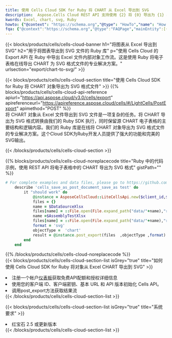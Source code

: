 ```yaml
---
title: 使用 Cells Cloud SDK for Ruby 将 CHART 从 Excel 导出到 SVG
description:  Aspose.Cells Cloud REST API 支持使用 {2} 将 {0} 导出为 {1} 格式文件。
kwords: Excel, chart, svg, Ruby
howto: {"@context": "https://schema.org","@type": "HowTo","name": "How to use Cells Cloud SDK for Ruby to export objects from Excel CHART to SVG","description": "How to use Cells Cloud SDK for Ruby to export objects from Excel CHART to SVG","image": {"@type": "ImageObject"},"url": "/ruby/export/chart-to-svg/","step": [{ "@type": "HowToStep","name": "How to use Cells Cloud SDK for Ruby to export objects from Excel CHART to SVG step 1", "image": {"@type": "ImageObject",},"url": "/ruby/export/chart-to-svg/","text": "Register an account at <a href='https://dashboard.aspose.cloud/'>Dashboard</a> to get free API quota & authorization details",},{ "@type": "HowToStep","name": "How to use Cells Cloud SDK for Ruby to export objects from Excel CHART to SVG step 1", "image": {"@type": "ImageObject",},"url": "/ruby/export/chart-to-svg/","text": "Initialize the Cells API with your Client ID, Client Secret, Base URL, and API version.",},{ "@type": "HowToStep","name": "How to use Cells Cloud SDK for Ruby to export objects from Excel CHART to SVG step 1", "image": {"@type": "ImageObject",},"url": "/ruby/export/chart-to-svg/","text": "Call post_export method to get the resultant stream",}, ],"supply": {"@type": "HowToSupply","name": "document"},"tool": [{"@type": "HowToTool","name": "RubyMine, Visual Studio Code, Aptana Studio, NetBeans"},{"@type": "HowToTool","name": "Aspose Cells"}],"totalTime": "PT6M"}
fqa: {"@context":"https://schema.org","@type":"FAQPage","mainEntity":[{"@type":"Question","name":"What file formats can excel or its internal elements be converted into?","acceptedAnswer":{"@type":"Answer","text":"We support a variety of output file formats, including XLSX, Excel, xls , PDF, CSV, HTML, Markdown, XML, PNG, JPG, TIFF, Json, TXT and many more.<br/><ol><li>Install .NET SDK and add the reference (import the library) to your .NET project.</li><li>Open the source file in C# using REST API.</li><li>Load the content or the excel file itself to be exported to other formats.</li><li>Call the PostExport() method, passing the output filename with the required extension.</li><li>Get the build results as a single file.</li></ol>"}},{"@type":"Question","name":"What is the maximum file size supported by this .NET library?","acceptedAnswer":{"@type":"Answer","text":"There are no file size limits for format conversions using .NET library."}}]}
---
```

{{< blocks/products/cells/cells-cloud-banner h1="将图表从 Excel 导出到 SVG" h2="用于将图表导出到 SVG 文件的 Ruby 库" p="使用 Cells Cloud 的 Export API 在 Ruby 中导出 Excel 文件内部对象工作流。这是使用 Ruby 将电子表格在线导出 CHART 为 SVG 格式文件的专业解决方案。" urlsection="export/chart-to-svg/" >}}

{{< blocks/products/cells/cells-cloud-section title="使用 Cells Cloud SDK for Ruby 将 CHART 对象导出为 SVG 格式文件" >}}
{{% blocks/products/cells/cells-cloud-api-reference apiurl="https://api.aspose.cloud/v3.0/cells/export" apireferenceurl="https://apireference.aspose.cloud/cells/#/LightCells/PostExport" apimethod="POST" %}}
<br/>
将 CHART 对象从 Excel 文件导出到 SVG 文件是一项复杂的任务。将 CHART 导出为 SVG 格式转换由我们的 Ruby SDK 执行，同时保留源 CHART 电子表格的主要结构和逻辑内容。我们的 Ruby 库是在线将 CHART 对象导出为 SVG 格式文件的专业解决方案。这个Cloud SDK为Ruby开发人员提供了强大的功能和完美的SVG输出。

{{< /blocks/products/cells/cells-cloud-section >}}

{{% blocks/products/cells/cells-cloud-noreplacecode title="Ruby 中的代码示例，使用 REST API 将电子表格中的 CHART 导出为 SVG 格式" gistPath="" %}}
  
```ruby
# For complete examples and data files, please go to https://github.com/aspose-cells-cloud/aspose-cells-cloud-ruby/
    describe 'cells_save_as_post_document_save_as test' do
        it "should work" do
            @instance = AsposeCellsCloud::LiteCellsApi.new($client_id,$client_secret,"v3.0","https://api.aspose.cloud/")
            files = {}      
            name = $DataSourceXlsx
            files[name] = ::File.open(File.expand_path("data/"+name),"r") 
            name =$AssemblyTestXlsx 
            files[name] = ::File.open(File.expand_path("data/"+name),"r")
            format = 'svg'
            objectType =  'chart'
            result = @instance.post_export(files  ,objectType ,format)    
        end
    end
```
   
{{% /blocks/products/cells/cells-cloud-noreplacecode %}}
<br/>
{{< blocks/products/cells/cells-cloud-section-list isGrey="true" title="如何使用 Cells Cloud SDK for Ruby 将对象从 Excel CHART 导出到 SVG" >}}
<li>注册一个帐户<a href="https://dashboard.aspose.cloud/">仪表板</a>获取免费API配额和授权详细信息</li>
<li>使用您的客户端 ID、客户端密钥、基本 URL 和 API 版本初始化 Cells API。</li>
<li>调用post_export方法获取结果流</li>
{{< /blocks/products/cells/cells-cloud-section-list >}}

{{< blocks/products/cells/cells-cloud-section-list isGrey="true" title="系统要求" >}}
<li>红宝石 2.5 或更新版本</li>
{{< /blocks/products/cells/cells-cloud-section-list >}}
